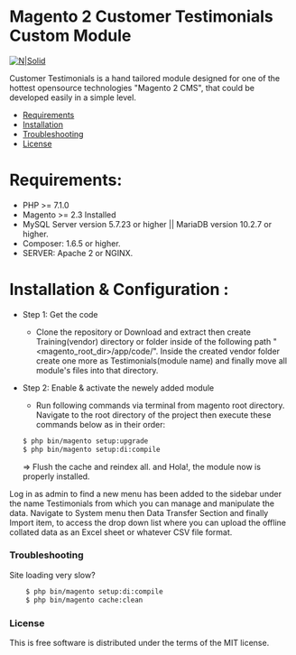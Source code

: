 # Magento 2 Customer Testimonials Custom Module

[![N|Solid](https://cldup.com/dTxpPi9lDf.thumb.png)](https://nodesource.com/products/nsolid)

Customer Testimonials is a hand tailored module designed for one of the hottest opensource technologies "Magento 2 CMS", that could be developed easily in a simple level.

  - [Requirements][RL1]
  - [Installation][IL1]
  - [Troubleshooting][TL1]
  - [License][LL1]

# Requirements:

- PHP >= 7.1.0
- Magento >= 2.3 Installed
- MySQL Server version 5.7.23 or higher || MariaDB version 10.2.7 or higher.
- Composer: 1.6.5 or higher.
- SERVER: Apache 2 or NGINX.


# Installation & Configuration :

- Step 1: Get the code
    - Clone the repository or Download and extract then create Training(vendor) directory or folder inside of the following path "<magento_root_dir>/app/code/". Inside the created vendor folder create one more as Testimonials(module name) and finally move all module's files into that directory.

- Step 2: Enable & activate the newely added module
    - Run following commands via terminal from magento root directory. Navigate to the root directory of the project  then execute these commands below as in their order:
    ```sh
    $ php bin/magento setup:upgrade
    $ php bin/magento setup:di:compile
    ```
    => Flush the cache and reindex all.
    and Hola!, the module now is properly installed.

Log in as admin to find a new menu has been added to the sidebar under the name Testimonials from which you can manage and manipulate the data.
Navigate to System menu then Data Transfer Section and finally Import item, to access the drop down list where you can upload the offline collated data as an Excel sheet or whatever CSV file format.

### Troubleshooting
Site loading very slow?
```sh
    $ php bin/magento setup:di:compile
    $ php bin/magento cache:clean
```

### License

This is free software is distributed under the terms of the MIT license.

[//]: # (These are reference links used in the body of this note and get stripped out when the markdown processor does its job. There is no need to format nicely because it shouldn't be seen. Thanks SO - http://stackoverflow.com/questions/4823468/store-comments-in-markdown-syntax)


   [RL1]: <https://github.com/ahmedgodabytology/Training#Requirements>
   [IL1]: <https://github.com/ahmedgodabytology/Training#Installation>
   [TL1]: <https://github.com/ahmedgodabytology/Training#Troubleshooting>
   [LL1]: <https://github.com/ahmedgodabytology/Training#License>
   [LMDL1]: <https://github.com/ahmedgodabytology/Training/blob/master/LICENSE.md>